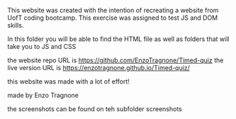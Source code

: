 This website was created with the intention of recreating a website from UofT coding bootcamp. This exercise was assigned to test JS and DOM skills. 

In this folder you will be able to find the HTML file as well as folders that will take you to JS and CSS

the website repo URL is https://github.com/EnzoTragnone/Timed-quiz
the live version URL is https://enzotragnone.github.io/Timed-quiz/

this website was made with a lot of effort!

made by Enzo Tragnone

the screenshots can be found on teh subfolder screenshots